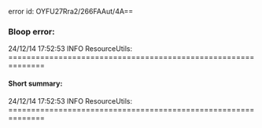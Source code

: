 error id: OYFU27Rra2/266FAAut/4A==
### Bloop error:

24/12/14 17:52:53 INFO ResourceUtils: ==============================================================
#### Short summary: 

24/12/14 17:52:53 INFO ResourceUtils: ==============================================================